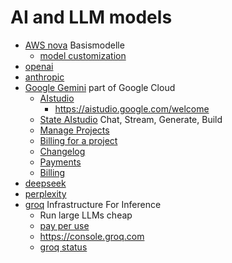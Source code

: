 # AI and LLM models

* [AWS nova](https://aws.amazon.com/de/ai/generative-ai/nova/)
  Basismodelle
  + [model customization](https://aws.amazon.com/de/ai/generative-ai/nova/customization/)
* [openai](https://platform.openai.com/docs/overview)
* [anthropic](https://console.anthropic.com/)
* [Google Gemini]() part of Google Cloud
  + [AIstudio](https://aistudio.google.com/)
    - https://aistudio.google.com/welcome
  + [State AIstudio](https://aistudio.google.com/status)
    Chat, Stream, Generate, Build
  + [Manage Projects](https://cloud.google.com/resource-manager/docs/creating-managing-projects?hl=de)
  + [Billing for a project](https://cloud.google.com/billing/docs/how-to/modify-project?hl=de#enable_billing_for_a_new_project)
  + [Changelog](https://ai.google.dev/gemini-api/docs/changelog?hl=de)
  + [Payments](https://support.google.com/paymentscenter/answer/9028746)
  + [Billing](https://console.cloud.google.com/billing/)
* [deepseek](https://platform.deepseek.com/usage)
* [perplexity](https://www.perplexity.ai/account/api/group)
* [groq](https://groq.com)
  Infrastructure For Inference
  + Run large LLMs cheap
  + [pay per use](https://groq.com/pricing)
  + https://console.groq.com
  + [groq status](https://groqstatus.com/)
